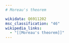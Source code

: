 ```yaml
---
# Moreau's theorem

wikidata: Q6911202
msc_classification: "46"
wikipedia_links:
  - "[[Moreau's theorem]]"
---
```

